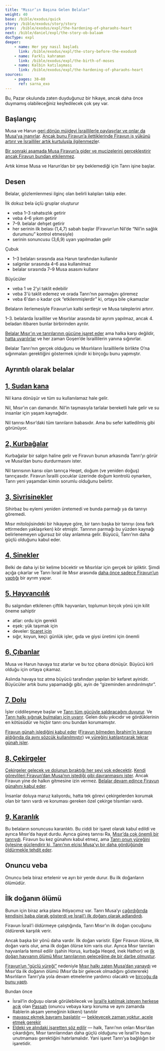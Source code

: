 ```yaml
---
title: "Mısır’ın Başına Gelen Belalar"
weight: 40
base: /bible/exodus/quick
story: /bible/exodus/story/story
prev:  /bible/exodus/expl/the-hardening-of-pharaohs-heart
next: /bible/daniel/expl/the-story-ob-balaam
docType: expl
deeper:
    - name: Her şey nasıl başladı
      link: /bible/exodus/expl/the-story-before-the-exodus0
    - name: Farklı kahraman
      link: /bible/exodus/expl/the-birth-of-moses
    - name: Kalbin katılaşması
      link: /bible/exodus/expl/the-hardening-of-pharaohs-heart
sources:
    - pages: 38–80
      ref: sarna_exo
---
```


Bu, Pazar okulunda zaten duyduğunuz bir hikaye, ancak daha önce duymamış olabileceğiniz keşfedilecek çok şey var.

## Başlangıç

<a name="52f7"></a>
Musa ve Harun [geri dönüp müjdeyi İsraillilerle paylaşırlar ve onlar da Musa’ya inanırlar](https://www.bibleserver.com/TR/M%C4%B1s%C4%B1rdan%20%C3%87%C4%B1k%C4%B1%C5%9F4%3A29-31). [Ancak bunu Firavun’a ilettiklerinde Firavun iş yükünü artırır ve İsrailliler artık kurtuluşla ilgilenmezle](https://www.bibleserver.com/TR/M%C4%B1s%C4%B1rdan%20%C3%87%C4%B1k%C4%B1%C5%9F5)r.

[Bir sonraki aşamada Musa Firavun’a gider ve mucizelerini gerçekleştirir ancak Firavun bundan etkilenmez](https://www.bibleserver.com/TR/M%C4%B1s%C4%B1rdan%20%C3%87%C4%B1k%C4%B1%C5%9F7%3A8-13).

Artık kimse Musa ve Harun’dan bir şey beklemediği için Tanrı işine başlar.

## Desen

<a name="2fad"></a>
Belalar, gözlemlenmesi ilginç olan belirli kalıpları takip eder.

İlk dokuz bela üçlü gruplar oluşturur

- veba 1–3 rahatsızlık getirir
- veba 4–6 yıkım getirir
- 7–9. belalar dehşet getirir
- her serinin ilk belası (1,4,7) sabah başlar (Firavun’un Nil’de “Nil’in sağlık durumunu” kontrol etmesiyle)
- serinin sonuncusu (3,6,9) uyarı yapılmadan gelir

Çubuk

- 1–3 belaları sırasında asa Harun tarafından kullanılır
- salgınlar sırasında 4–6 asa kullanılmaz
- belalar sırasında 7–9 Musa asasını kullanır

Büyücüler

- veba 1 ve 2'yi taklit edebilir
- veba 3'ü taklit edemez ve orada Tanrı’nın parmağını göremez
- veba 6'dan o kadar çok “etkilenmişlerdir” ki, ortaya bile çıkamazlar

Belaların ilerlemesiyle Firavun’un kalbi sertleşir ve Musa taleplerini artırır.

1–3. belalarda İsrailliler ve Mısırlılar arasında bir ayrım yapılmaz, ancak 4. beladan itibaren bunlar birbirinden ayrılır.

[Belalar Mısır’ın ve tanrılarının gücüne işaret eder](https://www.bibleserver.com/TR/M%C4%B1s%C4%B1rdan%20%C3%87%C4%B1k%C4%B1%C5%9F12%3A12) ama halka karşı değildir, [hatta uyarılırlar](https://www.bibleserver.com/TR/M%C4%B1s%C4%B1rdan%20%C3%87%C4%B1k%C4%B1%C5%9F9%3A18-21) ve her zaman Goşen’de İsraillilerin yanına sığınırlar.

Belalar Tanrı’nın gerçek olduğunu ve Mısırlıların İsraillilerle birlikte O’na sığınmaları gerektiğini göstermek içindir ki birçoğu bunu yapmıştır.

## Ayrıntılı olarak belalar

<a name="a98d"></a>

## [1, Sudan kana](https://www.bibleserver.com/TR/M%C4%B1s%C4%B1rdan%20%C3%87%C4%B1k%C4%B1%C5%9F7%3A14-25)

<a name="d1f4"></a>
Nil kana dönüşür ve tüm su kullanılamaz hale gelir.

Nil, Mısır’ın can damarıdır. Nil’in taşmasıyla tarlalar bereketli hale gelir ve su insanlar için yaşam kaynağıdır.

Nil tanrısı Mısır’daki tüm tanrıların babasıdır. Ama bu sefer katledilmiş gibi görünüyor.

## [2, Kurbağalar](https://www.bibleserver.com/TR/M%C4%B1s%C4%B1rdan%20%C3%87%C4%B1k%C4%B1%C5%9F8%3A1-15)

<a name="aaff"></a>
Kurbağalar bir salgın haline gelir ve Firavun bunun arkasında Tanrı’yı görür ve Musa’dan bunu durdurmasını ister.

Nil tanrısının karısı olan tanrıça Heqet, doğum (ve yeniden doğuş) tanrıçasıdır. Firavun İsrailli çocuklar üzerinde doğum kontrolü oynarken, Tanrı yeni yaşamdan kimin sorumlu olduğunu belirtir.

## [3, Sivrisinekler](https://www.bibleserver.com/TR/M%C4%B1s%C4%B1rdan%20%C3%87%C4%B1k%C4%B1%C5%9F8%3A16-19)

<a name="4300"></a>
Sihirbaz bu eylemi yeniden üretemedi ve bunda parmağı ya da tanrıyı göremedi.

Mısır mitolojisindeki bir hikayeye göre, bir tanrı başka bir tanrıyı (ona fark ettirmeden yaklaşırken) kör etmiştir. Tanrının parmağı bu yüzden kaynağı belirlenemeyen uğursuz bir olay anlamına gelir. Büyücü, Tanrı’nın daha güçlü olduğunu kabul eder.

## [4, Sinekler](https://www.bibleserver.com/TR/M%C4%B1s%C4%B1rdan%20%C3%87%C4%B1k%C4%B1%C5%9F8%3A20-32)

<a name="c89c"></a>
Belki de daha iyi bir kelime böcektir ve Mısırlılar için gerçek bir ipliktir. Şimdi açığa çıkarlar ve Tanrı İsrail ile Mısır arasında [daha önce sadece Firavun’un yaptığı](https://www.bibleserver.com/TR/M%C4%B1s%C4%B1rdan%20%C3%87%C4%B1k%C4%B1%C5%9F1%3A22) bir ayrım yapar.

## [5, Hayvancılık](https://www.bibleserver.com/TR/M%C4%B1s%C4%B1rdan%20%C3%87%C4%B1k%C4%B1%C5%9F9%3A1-7)

<a name="789e"></a>
Bu salgından etkilenen çiftlik hayvanları, toplumun birçok yönü için kilit öneme sahiptir

- atlar: ordu i̇çi̇n gerekli̇
- eşek: yük taşımak için
- develer: [ticaret için](https://www.bibleserver.com/TR/Yarat%C4%B1l%C4%B1%C5%9F37%3A25)
- sığır, koyun, keçi: günlük işler, gıda ve giysi üretimi için önemli

## [6, Çıbanlar](https://www.bibleserver.com/TR/M%C4%B1s%C4%B1rdan%20%C3%87%C4%B1k%C4%B1%C5%9F9%3A8-12)

<a name="d9de"></a>
Musa ve Harun havaya toz atarlar ve bu toz çıbana dönüşür. Büyücü kirli olduğu için ortaya çıkamaz.

Aslında havaya toz atma büyücü tarafından yapılan bir kefaret ayinidir. Büyücüler artık bunu yapamadığı gibi, ayin de “gizeminden arındırılmıştır”.

## [7, Dolu](https://www.bibleserver.com/TR/M%C4%B1s%C4%B1rdan%20%C3%87%C4%B1k%C4%B1%C5%9F9%3A13-35)

<a name="d700"></a>
İşler ciddileşmeye başlar ve [Tanrı tüm gücüyle saldıracağını duyurur](https://www.bibleserver.com/TR/M%C4%B1s%C4%B1rdan%20%C3%87%C4%B1k%C4%B1%C5%9F9%3A14). Ve [Tanrı halkı sığınak bulmaları için uyarır](https://www.bibleserver.com/TR/M%C4%B1s%C4%B1rdan%20%C3%87%C4%B1k%C4%B1%C5%9F9%3A20-21). Gelen dolu yıkıcıdır ve gördüklerinin en kötüsüdür ve hiçbir tanrı onu bundan korumamıştır.

[Firavun günah işlediğini kabul eder](https://www.bibleserver.com/TR/M%C4%B1s%C4%B1rdan%20%C3%87%C4%B1k%C4%B1%C5%9F9%3A27) ([Firavun bilmeden İbrahim’in karısını aldığında da aynı sözcük kullanılmıştır](https://biblehub.com/hebrew/2398.htm)) ve[ yüreğini katılaştırarak tekrar günah işler](https://www.bibleserver.com/TR/M%C4%B1s%C4%B1rdan%20%C3%87%C4%B1k%C4%B1%C5%9F9%3A34).

## [8, Çekirgeler](https://www.bibleserver.com/TR/M%C4%B1s%C4%B1rdan%20%C3%87%C4%B1k%C4%B1%C5%9F10%3A1-20)

<a name="ef77"></a>
[Çekirgeler gelecek ve dolunun bıraktığı her şeyi yok edecektir](https://www.bibleserver.com/TR/M%C4%B1s%C4%B1rdan%20%C3%87%C4%B1k%C4%B1%C5%9F10%3A5). [Kendi görevlileri Firavun’dan Musa’nın istediği gibi davranmasını ister](https://www.bibleserver.com/TR/M%C4%B1s%C4%B1rdan%20%C3%87%C4%B1k%C4%B1%C5%9F10%3A7). Ancak Firavun yine de halkın gitmesine izin vermez. [Belalar devam edince Firavun günahını kabul eder](https://www.bibleserver.com/TR/M%C4%B1s%C4%B1rdan%20%C3%87%C4%B1k%C4%B1%C5%9F10%3A16-17).

İnsanlar doluya maruz kalıyordu, hatta tek görevi çekirgelerden korumak olan bir tanrı vardı ve koruması gereken özel çekirge tılsımları vardı.

## [9, Karanlık](https://www.bibleserver.com/TR/M%C4%B1s%C4%B1rdan%20%C3%87%C4%B1k%C4%B1%C5%9F10%3A21-29)

<a name="94f3"></a>
Bu belaların sonuncusu karanlıktı. Bu ciddi bir işaret olarak kabul edildi ve ayrıca Mısır’da hayat durdu. Ayrıca güneş tanrısı Ra, [Mısır’da çok önemli bir tanrıydı](https://en.wikipedia.org/wiki/Ra#Worship). Firavun bu kez günahını kabul etmez, ama [Tanrı onun yüreğini öylesine güçlendirir ki, Tanrı’nın elçisi Musa’yı bir daha gördüğünde öldürmekle tehdit eder](https://www.bibleserver.com/TR/M%C4%B1s%C4%B1rdan%20%C3%87%C4%B1k%C4%B1%C5%9F10%3A27-28).

## Onuncu veba

<a name="f4bb"></a>
Onuncu bela biraz ertelenir ve ayrı bir yerde durur. Bu ilk doğanların ölümüdür.

## İlk doğanın ölümü

<a name="d9b7"></a>
Bunun için biraz arka plana ihtiyacımız var. Tanrı Musa’yı [çağırdığında kendisini baba olarak gösterdi ve İsrail’i ilk doğanı olarak adlandırdı](https://www.bibleserver.com/TR/M%C4%B1s%C4%B1rdan%20%C3%87%C4%B1k%C4%B1%C5%9F4%3A22-23).

Firavun İsrail’i öldürmeye çalıştığında, Tanrı Mısır’ın ilk doğan çocuğunu öldürerek karşılık verir.

Ancak başka bir yönü daha vardır. İlk doğan varistir. Eğer Firavun ölürse, ilk doğan varis olur, ama ilk doğan ölürse kim varis olur. Ayrıca Mısır tanrıları hayvanlarla temsil edilir (şahin Horus, kurbağa Heqed, inek Hathor) ve [ilk doğan hayvanın ölümü Mısır tanrılarının geleceğine de bir darbe olmuştur](https://www.bibleserver.com/TR/M%C4%B1s%C4%B1rdan%20%C3%87%C4%B1k%C4%B1%C5%9F12%3A12).

[Firavun’un “güçlü yüreği”](https://www.bibleserver.com/TR/M%C4%B1s%C4%B1rdan%20%C3%87%C4%B1k%C4%B1%C5%9F10%3A7) nedeniyle [Mısır halkı zaten Musa’dan yanaydı](https://www.bibleserver.com/TR/M%C4%B1s%C4%B1rdan%20%C3%87%C4%B1k%C4%B1%C5%9F11%3A3) ve Mısır’da ilk doğanın ölümü (Mısır’da bir gelecek olmadığını göstererek) Mısırlıların Tanrı’yla yola devam etmelerine yardımcı olacaktı ve [birçoğu da bunu yaptı](https://www.bibleserver.com/TR/M%C4%B1s%C4%B1rdan%20%C3%87%C4%B1k%C4%B1%C5%9F12%3A38).

Bundan önce

- İsrail’in doğuşu olarak görülebilecek ve [İsrail’e katılmak isteyen herkese açık](https://www.bibleserver.com/TR/M%C4%B1s%C4%B1rdan%20%C3%87%C4%B1k%C4%B1%C5%9F12%3A43-49) olan [Passah](https://www.bibleserver.com/TR/M%C4%B1s%C4%B1rdan%20%C3%87%C4%B1k%C4%B1%C5%9F12%3A1-13) (onuncu vebaya karşı koruma ve aynı zamanda Rablerin akşam yemeğinin kökeni) tanıtılır
- [mayasız ekmek bayramı başlatılır](https://www.bibleserver.com/TR/M%C4%B1s%C4%B1rdan%20%C3%87%C4%B1k%C4%B1%C5%9F12%3A14-20) — [bekleyecek zaman yoktur, acele etmek gerekir](https://www.bibleserver.com/TR/M%C4%B1s%C4%B1rdan%20%C3%87%C4%B1k%C4%B1%C5%9F12%3A12)
- [Eldeki ve alındaki işaretten söz edilir](https://www.bibleserver.com/TR/M%C4%B1s%C4%B1rdan%20%C3%87%C4%B1k%C4%B1%C5%9F13%3A8-9) — halk, Tanrı’nın onları Mısır’dan çıkardığını, Mısır tanrılarından daha güçlü olduğunu ve İsrail’in bunu unutmaması gerektiğini hatırlamalıdır. Yani işaret Tanrı’ya bağlılığın bir işaretidir.
